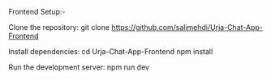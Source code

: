 Frontend Setup:-

Clone the repository:
git clone https://github.com/salimehdi/Urja-Chat-App-Frontend

Install dependencies:
cd Urja-Chat-App-Frontend
npm install

Run the development server:
npm run dev
